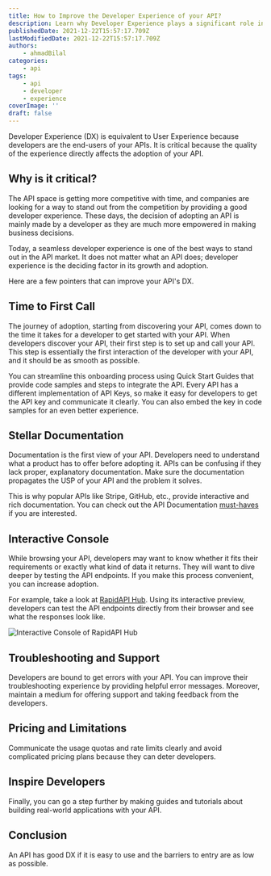 ```yaml
---
title: How to Improve the Developer Experience of your API?
description: Learn why Developer Experience plays a significant role in API growth and what strategies you can employ to improve it.
publishedDate: 2021-12-22T15:57:17.709Z
lastModifiedDate: 2021-12-22T15:57:17.709Z
authors:
    - ahmadBilal
categories:
    - api
tags:
    - api
    - developer
    - experience
coverImage: ''
draft: false
---
```


<Lead>

Developer Experience (DX) is equivalent to User Experience because developers are the end-users of your APIs. It is critical because the quality of the experience directly affects the adoption of your API.

</Lead>

## Why is it critical?

The API space is getting more competitive with time, and companies are looking for a way to stand out from the competition by providing a good developer experience. These days, the decision of adopting an API is mainly made by a developer as they are much more empowered in making business decisions.

Today, a seamless developer experience is one of the best ways to stand out in the API market. It does not matter what an API does; developer experience is the deciding factor in its growth and adoption.

Here are a few pointers that can improve your API's DX.

## Time to First Call

The journey of adoption, starting from discovering your API, comes down to the time it takes for a developer to get started with your API. When developers discover your API, their first step is to set up and call your API. This step is essentially the first interaction of the developer with your API, and it should be as smooth as possible.

You can streamline this onboarding process using Quick Start Guides that provide code samples and steps to integrate the API. Every API has a different implementation of API Keys, so make it easy for developers to get the API key and communicate it clearly. You can also embed the key in code samples for an even better experience.

## Stellar Documentation

Documentation is the first view of your API. Developers need to understand what a product has to offer before adopting it. APIs can be confusing if they lack proper, explanatory documentation. Make sure the documentation propagates the USP of your API and the problem it solves.

This is why popular APIs like Stripe, GitHub, etc., provide interactive and rich documentation. You can check out the API Documentation [must-haves](https://RapidAPI.com/guides/api-documentation) if you are interested.

## Interactive Console

While browsing your API, developers may want to know whether it fits their requirements or exactly what kind of data it returns. They will want to dive deeper by testing the API endpoints. If you make this process convenient, you can increase adoption.

For example, take a look at [RapidAPI Hub](https://RapidAPI.com/hub?utm_source=RapidAPI.com/guides&utm_medium=DevRel&utm_campaign=DevRel). Using its interactive preview, developers can test the API endpoints directly from their browser and see what the responses look like.

![Interactive Console of RapidAPI Hub](https://raw.githubusercontent.com/RapidAPI/DevRel-Stack-Data/production/guides/posts/increase-api-adoption/images/endpoints.jpg)

## Troubleshooting and Support

Developers are bound to get errors with your API. You can improve their troubleshooting experience by providing helpful error messages. Moreover, maintain a medium for offering support and taking feedback from the developers.

## Pricing and Limitations

Communicate the usage quotas and rate limits clearly and avoid complicated pricing plans because they can deter developers.

## Inspire Developers

Finally, you can go a step further by making guides and tutorials about building real-world applications with your API.

## Conclusion

An API has good DX if it is easy to use and the barriers to entry are as low as possible.
